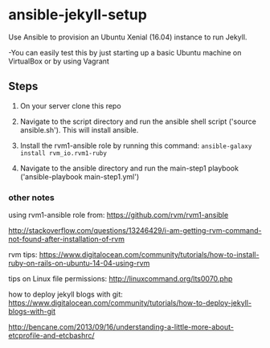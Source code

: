 # ansible-jekyll-setup

Use Ansible to provision an Ubuntu Xenial (16.04) instance to run Jekyll.

-You can easily test this by just starting up a basic Ubuntu machine on VirtualBox or by using Vagrant

## Steps

1. On your server clone this repo

2. Navigate to the script directory and run the ansible shell script ('source ansible.sh'). This will install ansible.

3. Install the rvm1-ansible role by running this command: ```ansible-galaxy install rvm_io.rvm1-ruby```

4. Navigate to the ansible directory and run the main-step1 playbook ('ansible-playbook main-step1.yml')


### other notes

using rvm1-ansible role from:  https://github.com/rvm/rvm1-ansible

http://stackoverflow.com/questions/13246429/i-am-getting-rvm-command-not-found-after-installation-of-rvm

rvm tips: https://www.digitalocean.com/community/tutorials/how-to-install-ruby-on-rails-on-ubuntu-14-04-using-rvm

tips on Linux file permissions: http://linuxcommand.org/lts0070.php

how to deploy jekyll blogs with git: https://www.digitalocean.com/community/tutorials/how-to-deploy-jekyll-blogs-with-git

http://bencane.com/2013/09/16/understanding-a-little-more-about-etcprofile-and-etcbashrc/
